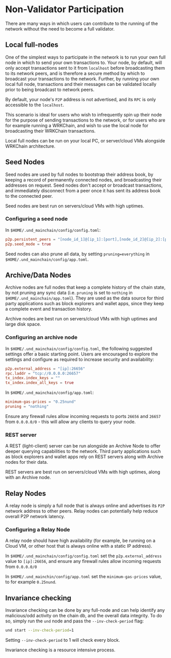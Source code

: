 # Non-Validator Participation

There are many ways in which users can contribute to the running of the network without the need to become a full validator.

## Local full-nodes

One of the simplest ways to participate in the network is to run your own full node in which to send your own transactions to. Your node, by default, will only accept transactions sent to it from `localhost` before broadcasting them to its network peers, and is therefore a secure method by which to broadcast your transactions to the network. Further, by running your own local full node, transactions and their messages can be validated locally prior to being broadcast to network peers.

By default, your node's `P2P` address is not advertised, and its `RPC` is only accessible to the `localhost`.

This scenario is ideal for users who wish to infrequently spin up their node for the purpose of sending transactions to the network, or for users who are for example running a WRKChain, and wish to use the local node for broadcasting their WRKChain transactions.

Local full nodes can be run on your local PC, or server/cloud VMs alongside WRKChain architecture.

## Seed Nodes

Seed nodes are used by full nodes to bootstrap their address book, by keeping a record of permanently connected nodes, and broadcasting their addresses on request. Seed nodes don't accept or broadcast transactions, and immediately disconnect from a peer once it has sent its address book to the connected peer.

Seed nodes are best run on servers/cloud VMs with high uptimes.

### Configuring a seed node

In `$HOME/.und_mainchain/config/config.toml`:

```toml
p2p.persistent_peers = "[node_id_1]@[ip_1]:[port],[node_id_2]@[ip_2]:[port]" # List of peers known to the seed that are permanently available
p2p.seed_mode = true
```

Seed nodes can also prune all data, by setting `pruning=everything` in `$HOME/.und_mainchain/config/app.toml`.

## Archive/Data Nodes

Archive nodes are full nodes that keep a complete history of the chain state, by not pruning any sync data (i.e. `pruning` is set to `nothing` in `$HOME/.und_mainchain/app.toml`). They are used as the data source for third party applications such as block explorers and wallet apps, since they keep a complete event and transaction history.

Archive nodes are best run on servers/cloud VMs with high uptimes and large disk space.

### Configuring an archive node

In `$HOME/.und_mainchain/config/config.toml`, the following suggested settings offer a basic starting point. Users are encouraged to explore the settings and configure as required to increase security and availability:

```toml
p2p.external_address = "[ip]:26656"
rpc.laddr = "tcp://0.0.0.0:26657"
tx_index.index_keys = ""
tx_index.index_all_keys = true
```

In `$HOME/.und_mainchain/config/app.toml`:

```toml
minimum-gas-prices = "0.25nund"
pruning = "nothing"
```

Ensure any firewall rules allow incoming requests to ports `26656` and `26657` from `0.0.0.0/0` - this will allow any clients to query your node.

### REST server

A REST (light-client) server can be run alongside an Archive Node to offer deeper querying capabilities to the network. Third party applications such as block explorers and wallet apps rely on REST servers along with Archive nodes for their data.

REST servers are best run on servers/cloud VMs with high uptimes, along with an Archive node.

## Relay Nodes

A relay node is simply a full node that is always online and advertises its `P2P` network address to other peers. Relay nodes can potentially help reduce overall P2P network latency.

### Configuring a Relay Node

A relay node should have high availability (for example, be running on a Cloud VM, or other host that is always online with a static IP address).

In `$HOME/.und_mainchain/config/config.toml` set the `p2p.external_address` value to `[ip]:26656`, and ensure any firewall rules allow incoming requests from `0.0.0.0/0`

In `$HOME/.und_mainchin/config/app.toml` set the `minimum-gas-prices` value, to for example `0.25nund`.

## Invariance checking

Invariance checking can be done by any full-node and can help identify any malicious/odd activity on the chain db, and the overall data integrity. To do so, simply run the `und` node and pass the `--inv-check-period` flag:

```bash
und start --inv-check-period=1
```

Setting `--inv-check-period` to 1 will check every block.

Invariance checking is a resource intensive process.
